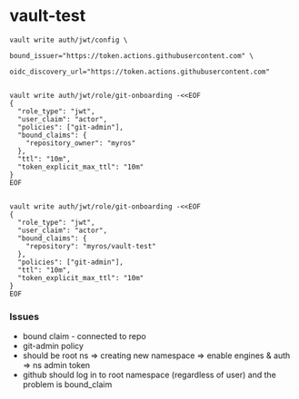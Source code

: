 # vault-test


```
vault write auth/jwt/config \
                                     bound_issuer="https://token.actions.githubusercontent.com" \
                                     oidc_discovery_url="https://token.actions.githubusercontent.com"
```

```

vault write auth/jwt/role/git-onboarding -<<EOF
{
  "role_type": "jwt",
  "user_claim": "actor",
  "policies": ["git-admin"],
  "bound_claims": {
    "repository_owner": "myros"
  },
  "ttl": "10m", 
  "token_explicit_max_ttl": "10m"
}
EOF 

```

```

vault write auth/jwt/role/git-onboarding -<<EOF
{
  "role_type": "jwt",
  "user_claim": "actor",
  "bound_claims": {
    "repository": "myros/vault-test"
  },
  "policies": ["git-admin"],
  "ttl": "10m", 
  "token_explicit_max_ttl": "10m"
}                                              
EOF

```


### Issues

* bound claim - connected to repo
* git-admin policy
* should be root ns => creating new namespace => enable engines & auth => ns admin token
* github should log in to root namespace (regardless of user) and the problem is bound_claim
